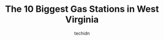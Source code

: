 ---
layout: ampstory
image: https://i0.wp.com/paketmu.com/wp-content/uploads/2023/06/exxon-0-in-west-virginia-1686371352.jpeg?resize=640,853
author: techidn
featured: false
description: Explore the diverse Gas Station scene in West Virginia, home to an incredible selection of 10 establishments catering to every taste. Whether youre in search of iconic favorites or undiscov
title: The 10 Biggest Gas Stations in West Virginia
cover:
   title: The 10 Biggest Gas Stations in West Virginia
   subtitle: RICKPATE
   background: https://paketmu.com/wp-content/uploads/2023/06/exxon-0-in-west-virginia-1686371352.jpeg

pages: 
 - layout: thirds
   top: <h1>#1 Speedway</h1>
   bottom: "<p>just happened 10 minutes ago, on my way to work, and i stopped in to get coffee and a couple other things. when i was making my coffee, the half and half machine was empt</p>"
   background: https://paketmu.com/wp-content/uploads/2023/06/exxon-1-in-west-virginia-1686371353.jpeg
   backgroundblur: true
 - layout: thirds
   top: <h1>#2 Gas Station</h1>
   bottom: "<p>Nice and very clean and they have everything you need . Grab you your favorite sub from Subway and dont forget to fuel up</p>"
   background: https://paketmu.com/wp-content/uploads/2023/06/exxon-2-in-west-virginia-1686371354.jpeg
   cta:
      link: https://paketmu.com/the-10-biggest-gas-stations-in-west-virginia/
      text: The 10 Biggest Gas Stations in West Virginia
 - layout: thirds
   top: <h1>#3 Exxon</h1>
   bottom: "<p>This is a sad metaphor for the state of the city. Over the Christmas weekend with the bad weather we pulled in,  and one soon found out that (1) the pumps were slow-very </p>"
   background: https://paketmu.com/wp-content/uploads/2023/06/exxon-3-in-west-virginia-1686371355.jpeg
   cta:
      link: https://paketmu.com/the-10-biggest-gas-stations-in-west-virginia/
      text: The 10 Biggest Gas Stations in West Virginia
 - layout: thirds
   top: <h1>#4 CITGO</h1>
   bottom: "<p>US-19 & WV-3, 108 Hinton Rd, Shady Spring, WV 25918, United States</p>"
   background: https://images.unsplash.com/photo-1618005182384-a83a8bd57fbe?ixlib=rb-4.0.3&ixid=MnwxMjA3fDB8MHxwaG90by1wYWdlfHx8fGVufDB8fHx8&auto=format&fit=crop&w=640&h=853&q=80
   cta:
      link: https://paketmu.com/the-10-biggest-gas-stations-in-west-virginia/
      text: The 10 Biggest Gas Stations in West Virginia
 - layout: thirds
   top: <h1>#5 Shell</h1>
   bottom: "<p>804 Jefferson St N N, Lewisburg, WV 24901, United States</p>"
   background: https://images.unsplash.com/photo-1531169509526-f8f1fdaa4a67?ixlib=rb-4.0.3&ixid=MnwxMjA3fDB8MHxwaG90by1wYWdlfHx8fGVufDB8fHx8&auto=format&fit=crop&w=640&h=853&q=80
   cta:
      link: https://paketmu.com/the-10-biggest-gas-stations-in-west-virginia/
      text: The 10 Biggest Gas Stations in West Virginia
 - layout: thirds
   top: <h1>#6 GREEN ACRES GAS</h1>
   bottom: "<p>US State, 250 WV-7, Hundred, WV 26575, United States</p>"
   background: https://images.unsplash.com/photo-1462556791646-c201b8241a94?ixlib=rb-4.0.3&ixid=MnwxMjA3fDB8MHxwaG90by1wYWdlfHx8fGVufDB8fHx8&auto=format&fit=crop&w=640&h=853&q=80
   cta:
      link: https://paketmu.com/the-10-biggest-gas-stations-in-west-virginia/
      text: The 10 Biggest Gas Stations in West Virginia
 - layout: thirds
   top: <h1>#7 Exxon</h1>
   bottom: "<p>933 US-19, Clarksburg, WV 26301, United States</p>"
   background: https://images.unsplash.com/photo-1510906594845-bc082582c8cc?ixlib=rb-4.0.3&ixid=MnwxMjA3fDB8MHxwaG90by1wYWdlfHx8fGVufDB8fHx8&auto=format&fit=crop&w=640&h=853&q=80
   cta:
      link: https://paketmu.com/the-10-biggest-gas-stations-in-west-virginia/
      text: The 10 Biggest Gas Stations in West Virginia
 - layout: thirds
   middle: Continue reading...
   background: https://images.unsplash.com/photo-1484589065579-248aad0d8b13?ixlib=rb-4.0.3&ixid=MnwxMjA3fDB8MHxwaG90by1wYWdlfHx8fGVufDB8fHx8&auto=format&fit=crop&w=640&h=853&q=80
   cta:
      link: https://paketmu.com/the-10-biggest-gas-stations-in-west-virginia/
      text: The 10 Biggest Gas Stations in West Virginia
      
---